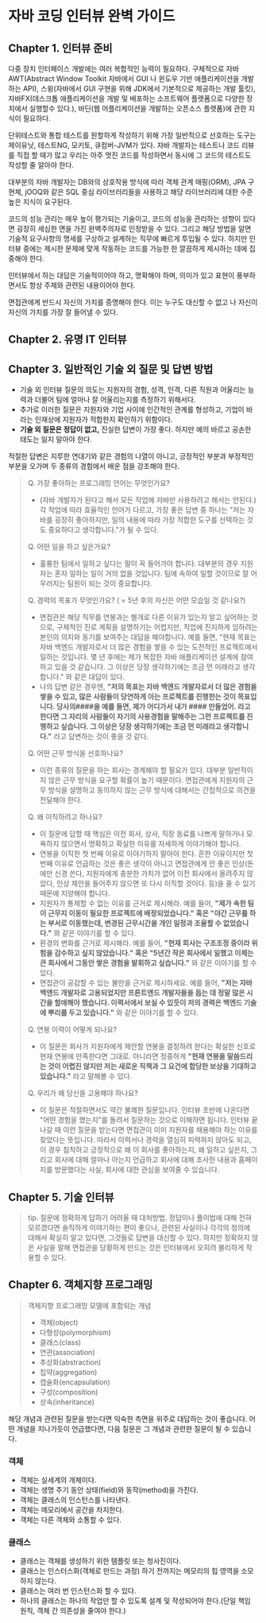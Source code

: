 # 자바 코딩 인터뷰 완벽 가이드

## Chapter 1. 인터뷰 준비

다중 장치 인터페이스 개발에는 여러 복합적인 능력이 필요하다. 
구체적으로 자바 AWT(Abstract Window Toolkit 자바에서 GUI 나 윈도우 기반 애플리케이션을 개발하는 API), 스윙(자바에서 GUI 구현을 위해 JDK에서 기본적으로 제공하는 개발 툴킷), 자바FX(데스크톱 애플리케이션을 개발 및 배포하는 소프트웨어 플랫폼으로 다양한 장치에서 실행할수 있다.), 바딘(웹 어플리케이션을 개발하는 오픈소스 플랫폼)에 관한 지식이 필요하다.

단위테스트와 통합 테스트를 원할하게 작성하기 위해 가장 일반적으로 선호하는 도구는 제이유닛, 테스트NG, 모키토, 큐컴버-JVM가 있다.
자바 개발자는 테스트나 코드 리뷰를 직접 할 때가 많고 우리는 아주 멋진 코드를 작성하면서 동시에 그 코드의 테스트도 작성할 줄 알아야 한다.

대부분의 자바 개발자는 DB와의 상호작용 방식에 따라 객체 관계 매핑(ORM), JPA 구현체, jOOQ와 같은 SQL 중심 라이브러리들을 사용하고 해당 라이브러리에 대한 수준 높은 지식이 요구된다.

코드의 성능 관리는 매우 높이 평가되는 기술이고, 코드의 성능을 관리하는 성향이 있다면 굉장히 세심한 면을 가진 완벽주의자로 인정받을 수 있다. 그리고 해당 방법을 알면 기술적 요구사항의 명세를 구상하고 설계하는 직무에 빠르게 투입될 수 있다. 하지만 인터뷰 중에는 제시한 문제에 맞게 작동하는 코드를 가능한 한 깔끔하게 제시하는 데에 집중해야 한다.

인터뷰에서 하는 대답은 기술적이어야 하고, 명확해야 하며, 의미가 있고 표현이 풍부하면서도 항상 주제와 관련된 내용이어야 한다.

면접관에게 반드시 자신의 가치를 증명해야 한다. 이는 누구도 대신할 수 없고 나 자신이 자신의 가치를 가장 잘 들어낼 수 있다.

## Chapter 2. 유명 IT 인터뷰

## Chapter 3. 일반적인 기술 외 질문 및 답변 방법

- 기술 외 인터뷰 질문의 의도는 지원자의 경험, 성격, 인격, 다른 직원과 어울리는 능력과 더불어 팀에 얼마나 잘 어울리는지를 측정하기 위해서다.
- 추가로 이러한 질문은 지원자와 기업 사이에 인간적인 관계를 형성하고, 기업이 바라는 인재상에 지원자가 적합한지 확인하기 위함이다.
- **기술 외 질문은 정답이 없고,** 진실한 답변이 가장 좋다. 하지만 예의 바르고 공손한 태도는 잃지 말아야 한다.

적절한 답변은 지루한 연대기와 같은 경험의 나열이 아니고, 긍정적인 부분과 부정적인 부분을 오가며 두 종류의 경험에서 배운 점을 강조해야 한다.

>  Q. 가장 좋아하는 프로그래밍 언어는 무엇인가요?
>
> - (자바 개발자가 된다고 해서 모든 작업에 자바만 사용하려고 해서는 안된다.) 각 작업에 따라 효율적인 언어가 다르고, 가장 좋은 답변 중 하나는 "저는 자바를 굉장히 좋아하지만, 일의 내용에 따라 가장 적합한 도구를 선택하는 것도 중요하다고 생각합니다."가 될 수 있다.
>
> Q. 어떤 일을 하고 싶은가요?
>
> - 훌륭한 팀에서 일하고 싶다는 말이 꼭 들어가야 합니다. 대부분의 경우 지원자는 혼자 일하는 일이 거의 없을 것입니다. 팀에 속하여 일할 것이므로 잘 어우러지는 팀원이 되는 것이 중요합니다.
>
> Q. 경력의 목표가 무엇인가요? ( = 5년 후의 자신은 어떤 모습일 것 같나요?)
>
> - 면접관은 해당 직무를 연봉과는 별개로 다른 이유가 있는지 알고 싶어하는 것으로, 구체적인 진로 계획을 설명하기는 어렵지만, 직업에 진지하게 임하려는 본인의 의지와 동기를 보여주는 대답을 해야합니다. 예를 들면, "현재 목표는 자바 백엔드 개발자로서 더 많은 경험을 쌓을 수 있는 도전적인 프로젝트에서 일하는 것입니다. 몇 년 후에는 제가 복잡한 자바 애플리케이션 설계에 참여하고 있을 것 같습니다. 그 이상은 당장 생각하기에는 조금 먼 미래라고 생각합니다." 와 같은 대답이 있다.
> - 나의 답변 같은 경우엔, **"저의 목표는 자바 백엔드 개발자로서 더 많은 경험을 쌓을 수 있고, 많은 사람들이 당연하게 아는 프로젝트를 진행한는 것이 목표입니다. 당사의####을 예를 들면, 제가 어디가서 내가 #### 만들었어. 라고 한다면 그 자리의 사람들이 자기의 사용경험을 말해주는 그런 프로젝트를 진행하고 싶습니다. 그 이상은 당장 생각하기에는 조금 먼 미래라고 생각합니다."** 라고 답변하는 것이 좋을 것 같다.
>
> Q. 어떤 근무 방식을 선호하나요?
>
> - 이런 종류의 질문을 하는 회사는 경계해야 할 필요가 있다. 대부분 일반적이지 않은 근무 방식을 요구할 확률이 높기 때문이다. 면접관에게 지원자의 근무 방식을 설명하고 동의하지 않는 근무 방식에 대해서는 간접적으로 의견을 전달해야 한다.
>
> Q. 왜 이직하려고 하나요?
>
> - 이 질문에 답할 때 핵심은 이전 회사, 상사, 직장 동료를 나쁘게 말하거나 모욕하지 않으면서 명확하고 확실한 이유를 자세하게 이야기해야 합니다. 
> - 연봉을 이직한 첫 번째 이유로 이야기하지 말아야 한다. 흔한 이유이지만 첫 번째 이유로 언급하는 것은 좋은 생각이 아니고 면접관에게 안 좋은 인상(돈에만 신경 쓴다, 지원자에게 충분한 가치가 없어 이전 회사에서 올려주지 않았다, 인상 제안을 들어주지 않으면 또 다시 이직할 것이다. 등)을 줄 수 있기 때문에 지양해야 합니다.
> - 지원자가 통제할 수 없는 이유를 근거로 제시해라. 예를 들어, **"제가 속한 팀이 근무지 이동이 필요한 프로젝트에 배정되었습니다." 혹은 "야간 근무를 하는 부서로 이동했는데, 변경된 근무시간을 개인 일정과 조율할 수 없었습니다."** 와 같은 이야기를 할 수 있다.
> - 환경의 변화를 근거로 제시해라. 예를 들어, **"현재 회사는 구조조정 중이라 위험을 감수하고 싶지 않았습니다." 혹은 "5년간 작은 회사에서 일했고 이제는 큰 회사에서 그동안 쌓은 경험을 발휘하고 싶습니다."** 와 같은 이야기를 할 수 있다.
> - 면접관이 공감할 수 있는 불만을 근거로 제시하세요. 예를 들어, **"저는 자바 백엔드 개발자로 고용되었지만 프론트엔드 개발자들을 돕는 데 정말 많은 시간을 할애해야 했습니다. 이력서에서 보실 수 있듯이 저의 경력은 백엔드 기술에 뿌리를 두고 있습니다."** 와 같은 이야기를 할 수 있다.
>
> Q. 연봉 이력이 어떻게 되나요?
>
> - 이 질문은 회사가 지원자에게 제안할 연봉을 결정하려 한다는 확실한 신호로 현재 연봉에 만족한다면 그대로. 아니라면 정중하게 **"현재 연봉을 말씀드리는 것이 어렵진 않지만 저는 새로운 직책과 그 요건에 합당한 보상을 기대하고 있습니다."** 라고 말해볼 수 있다.
>
> Q. 우리가 왜 당신을 고용해야 하나요?
>
> - 이 질문은 적절하면서도 약간 불쾌한 질문입니다. 인터뷰 초반에 나온다면 "어떤 경험을 했는지"를 돌려서 질문하는 것으로 이해하면 됩니다.
>   인터뷰 끝나갈 때 이런 질문을 받는다면 면접관이 이미 지원자를 채용해야 하는 이유를 찾았다는 뜻입니다. 따라서 이력서나 경력을 열심히 피력하지 않아도 되고, 이 경우 침착하고 긍정적으로 왜 이 회사를 좋아하는지, 왜 일하고 싶은지, 그리고 회사에 대해 얼마나 아는지 언급하고 회사에 대해 조사한 내용과 홈페이지를 방문했다는 사실, 회사에 대한 관심을 보여줄 수 있습니다.

## Chapter 5. 기술 인터뷰

> tip. 질문에 정확하게 답하기 어려울 때 대처방법. 정답이나 풀이법에 대해 전혀 모르겠다면 솔직하게 이야기하는 편이 좋으나, 관련된 사실이나 각각의 정의에 대해서 확실히 알고 있다면, 그것들로 답변을 대신할 수 있다. 하지만 정확하지 않은 사실을 말해 면접관을 당황하게 만드는 것은 인터뷰에서 오히려 불리하게 작용할 수 있다.

## Chapter 6. 객체지향 프로그래밍

> 객체지향 프로그래밍 모델에 포함되는 개념
>
> - 객체(object)
> - 다형성(polymorphism)
> - 클래스(class)
> - 연관(association)
> - 추상화(abstraction)
> - 집약(aggregation)
> - 캡슐화(encapsulation)
> - 구성(composition)
> - 상속(inheritance)

해당 개념과 관련된 질문을 받는다면 익숙한 측면을 위주로 대답하는 것이 좋습니다. 어떤 개념을 지나가듯이 언급했다면, 다음 질문은 그 개념과 관련한 질문이 될 수 있습니다.

### 객체

- 객체는 실세계의 개체이다.
- 객체는 생명 주기 동안 상태(field)와 동작(method)을 가진다.
- 객체는 클래스의 인스턴스를 나타낸다.
- 객체는 메모리에서 공간을 차지한다.
- 객체는 다른 객체와 소통할 수 있다.

### 클래스

- 클래스는 객체를 생성하기 위한 템플릿 또는 청사진이다.
- 클래스는 인스터스화(객체로 만드는 과정) 하기 전까지는 메모리의 힙 영역을 소모하지 않는다.
- 클래스는 여러 번 인스턴스화 할 수 있다.
- 하나의 클래스는 하나의 작업만 할 수 있도록 설계 및 작성되어야 한다.(단일 책임 원칙, 객체 간 의존성을 줄여야 한다.)







